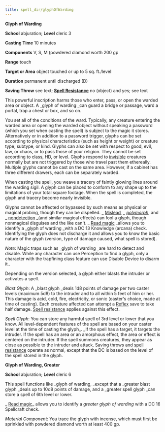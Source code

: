 ```yaml
---
title: spell_dir/glyphOfWarding
---
```

 **Glyph of Warding**

**School** abjuration; **Level** cleric 3

**Casting Time** 10 minutes

**Components** V, S, M (powdered diamond worth 200 gp

**Range** touch

**Target or Area** object touched or up to 5 sq. ft./level

**Duration** permanent until discharged (D)

**Saving Throw** see text; **[Spell Resistance](../glossary#_spell-resistance)** no (object) and yes; see text

This powerful inscription harms those who enter, pass, or open the warded area or object. A _glyph of warding _can guard a bridge or passage, ward a portal, trap a chest or box, and so on.

You set all of the conditions of the ward. Typically, any creature entering the warded area or opening the warded object without speaking a password (which you set when casting the spell) is subject to the magic it stores. Alternatively or in addition to a password trigger, glyphs can be set according to physical characteristics (such as height or weight) or creature type, subtype, or kind. Glyphs can also be set with respect to good, evil, law, or chaos, or to pass those of your religion. They cannot be set according to class, HD, or level. Glyphs respond to [invisible](../glossary#_invisible) creatures normally but are not triggered by those who travel past them ethereally. Multiple glyphs cannot be cast on the same area. However, if a cabinet has three different drawers, each can be separately warded.

When casting the spell, you weave a tracery of faintly glowing lines around the warding sigil. A glyph can be placed to conform to any shape up to the limitations of your total square footage. When the spell is completed, the glyph and tracery become nearly invisible.

Glyphs cannot be affected or bypassed by such means as physical or magical probing, though they can be dispelled. _ [Mislead](mislead#_mislead)_, _ [polymorph](polymorph#_polymorph)_, and _ [nondetection](nondetection#_nondetection) _(and similar magical effects) can fool a glyph, though nonmagical disguises and the like can't. _ [Read magic](readMagic#_read-magic) _allows you to identify a _glyph of warding _with a DC 13 Knowledge (arcana) check. Identifying the glyph does not discharge it and allows you to know the basic nature of the glyph (version, type of damage caused, what spell is stored).

_Note_: Magic traps such as _glyph of warding _are hard to detect and disable. While any character can use Perception to find a glyph, only a character with the trapfining class feature can use Disable Device to disarm it..

Depending on the version selected, a glyph either blasts the intruder or activates a spell.

_Blast Glyph_: A _blast glyph _deals 1d8 points of damage per two caster levels (maximum 5d8) to the intruder and to all within 5 feet of him or her. This damage is acid, cold, fire, electricity, or sonic (caster's choice, made at time of casting). Each creature affected can attempt a [Reflex](../combat#_reflex) save to take half damage. [Spell resistance](../glossary#_spell-resistance) applies against this effect.

_Spell Glyph_: You can store any harmful spell of 3rd level or lower that you know. All level-dependent features of the spell are based on your caster level at the time of casting the glyph_. _If the spell has a target, it targets the intruder. If the spell has an area or an amorphous effect, the area or effect is centered on the intruder. If the spell summons creatures, they appear as close as possible to the intruder and attack. Saving throws and [spell resistance](../glossary#_spell-resistance) operate as normal, except that the DC is based on the level of the spell stored in the glyph.

**Glyph of Warding, Greater**

**School** abjuration; **Level** cleric 6

This spell functions like _glyph of warding, _except that a _greater blast glyph _deals up to 10d8 points of damage, and a _greater spell glyph _can store a spell of 6th level or lower.

_ [Read magic](readMagic#_read-magic)_ allows you to identify a _greater glyph of warding_ with a DC 16 Spellcraft check.

_Material Component_: You trace the glyph with incense, which must first be sprinkled with powdered diamond worth at least 400 gp.

